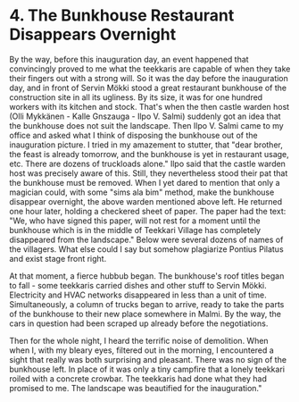 


    
# 4. The Bunkhouse Restaurant Disappears Overnight

By the way, before this inauguration day, an event happened that convincingly proved to me what the teekkaris are capable of when they take their fingers out with a strong will. So it was the day before the inauguration day, and in front of Servin Mökki stood a great restaurant bunkhouse of the construction site in all its ugliness. By its size, it was for one hundred workers with its kitchen and stock. That's when the then castle warden host (Olli Mykkänen - Kalle Gnszauga - Ilpo V. Salmi) suddenly got an idea that the bunkhouse does not suit the landscape. Then Ilpo V. Salmi came to my office and asked what I think of disposing the bunkhouse out of the inauguration picture. I tried in my amazement to stutter, that "dear brother, the feast is already tomorrow, and the bunkhouse is yet in restaurant usage, etc. There are dozens of truckloads alone." Ilpo said that the castle warden host was precisely aware of this. Still, they nevertheless stood their pat that the bunkhouse must be removed. When I yet dared to mention that only a magician could, with some "sims ala bim" method, make the bunkhouse disappear overnight, the above warden mentioned above left. He returned one hour later, holding a checkered sheet of paper. The paper had the text: "We, who have signed this paper, will not rest for a moment until the bunkhouse which is in the middle of Teekkari Village has completely disappeared from the landscape." Below were several dozens of names of the villagers. What else could I say but somehow plagiarize Pontius Pilatus and exist stage front right.

At that moment, a fierce hubbub began. The bunkhouse's roof titles began to fall - some teekkaris carried dishes and other stuff to Servin Mökki. Electricity and HVAC networks disappeared in less than a unit of time. Simultaneously, a column of trucks began to arrive, ready to take the parts of the bunkhouse to their new place somewhere in Malmi. By the way, the cars in question had been scraped up already before the negotiations.

Then for the whole night, I heard the terrific noise of demolition. When when I, with my bleary eyes, filtered out in the morning, I encountered a sight that really was both surprising and pleasant. There was no sign of the bunkhouse left. In place of it was only a tiny campfire that a lonely teekkari roiled with a concrete crowbar. The teekkaris had done what they had promised to me. The landscape was beautified for the inauguration."
